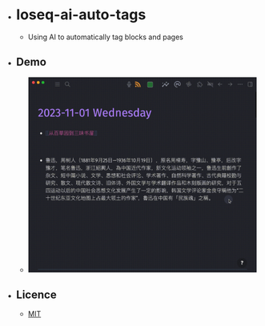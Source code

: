 - # loseq-ai-auto-tags
  - Using AI to automatically tag blocks and pages
- ## Demo
  - ![demo](./20231101143749.gif)
- ## Licence
  - [MIT](https://choosealicense.com/licenses/mit/)
